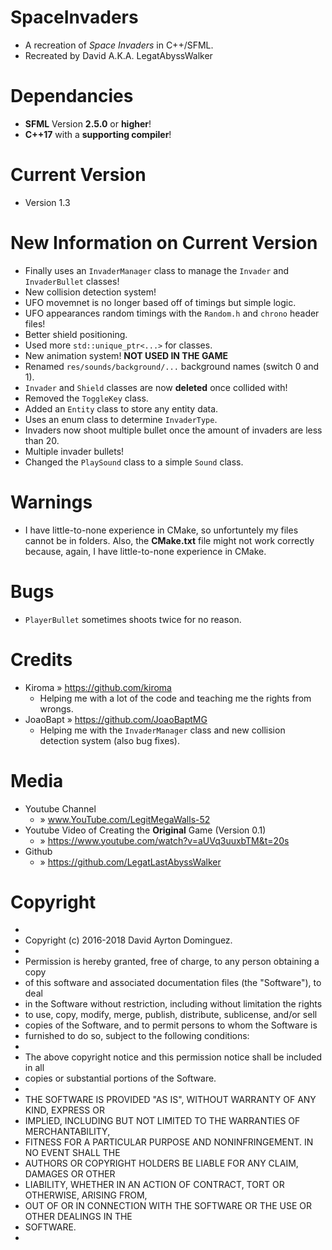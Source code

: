 # SpaceInvaders
* A recreation of _Space Invaders_ in C++/SFML. 
* Recreated by David A.K.A. LegatAbyssWalker

# Dependancies
* **SFML** Version **2.5.0** or **higher**!
* **C++17** with a **supporting compiler**!

# Current Version
* Version 1.3

# New Information on Current Version
* Finally uses an `InvaderManager` class to manage the `Invader` and `InvaderBullet` classes!
* New collision detection system!
* UFO movemnet is no longer based off of timings but simple logic.
* UFO appearances random timings with the `Random.h` and `chrono` header files!
* Better shield positioning.
* Used more `std::unique_ptr<...>` for classes.
* New animation system! **NOT USED IN THE GAME**
* Renamed `res/sounds/background/...` background names (switch 0 and 1).
* `Invader` and `Shield` classes are now **deleted** once collided with!
* Removed the `ToggleKey` class.
* Added an `Entity` class to store any entity data.
* Uses an enum class to determine `InvaderType`.
* Invaders now shoot multiple bullet once the amount of invaders are less than 20. 
* Multiple invader bullets!
* Changed the `PlaySound` class to a simple `Sound` class.

# Warnings
* I have little-to-none experience in CMake, so unfortuntely my files cannot be in folders. Also, the **CMake.txt** file might not work correctly because, again, I have little-to-none experience in CMake. 

# Bugs
* `PlayerBullet` sometimes shoots twice for no reason. 

# Credits
* Kiroma » https://github.com/kiroma
  - Helping me with a lot of the code and teaching me the rights from wrongs.
* JoaoBapt » https://github.com/JoaoBaptMG
  - Helping me with the `InvaderManager` class and new collision detection system (also bug fixes).

# Media
* Youtube Channel                
  - » www.YouTube.com/LegitMegaWalls-52
* Youtube Video of Creating the **Original** Game (Version 0.1) 
  - » https://www.youtube.com/watch?v=aUVq3uuxbTM&t=20s
* Github                         
  - » https://github.com/LegatLastAbyssWalker

# Copyright
*
* Copyright (c) 2016-2018 David Ayrton Dominguez.
*
* Permission is hereby granted, free of charge, to any person obtaining a copy
* of this software and associated documentation files (the "Software"), to deal
* in the Software without restriction, including without limitation the rights
* to use, copy, modify, merge, publish, distribute, sublicense, and/or sell
* copies of the Software, and to permit persons to whom the Software is
* furnished to do so, subject to the following conditions:
*
* The above copyright notice and this permission notice shall be included in all
* copies or substantial portions of the Software.
*
* THE SOFTWARE IS PROVIDED "AS IS", WITHOUT WARRANTY OF ANY KIND, EXPRESS OR
* IMPLIED, INCLUDING BUT NOT LIMITED TO THE WARRANTIES OF MERCHANTABILITY,
* FITNESS FOR A PARTICULAR PURPOSE AND NONINFRINGEMENT. IN NO EVENT SHALL THE
* AUTHORS OR COPYRIGHT HOLDERS BE LIABLE FOR ANY CLAIM, DAMAGES OR OTHER
* LIABILITY, WHETHER IN AN ACTION OF CONTRACT, TORT OR OTHERWISE, ARISING FROM,
* OUT OF OR IN CONNECTION WITH THE SOFTWARE OR THE USE OR OTHER DEALINGS IN THE
* SOFTWARE.
*
